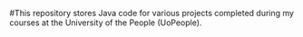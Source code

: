 #This repository stores Java code for various projects completed during my courses at the University of the People (UoPeople).

